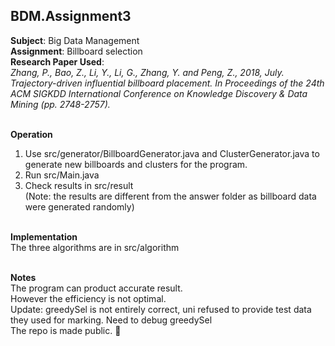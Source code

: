 ## BDM.Assignment3

**Subject**: Big Data Management<br>
**Assignment**: Billboard selection<br>
**Research Paper Used**:<br>
*Zhang, P., Bao, Z., Li, Y., Li, G., Zhang, Y. and Peng, Z., 2018, July. Trajectory-driven influential billboard placement. In Proceedings of the 24th ACM SIGKDD International Conference on Knowledge Discovery & Data Mining (pp. 2748-2757).*<br><br>

**Operation**
1. Use src/generator/BillboardGenerator.java and ClusterGenerator.java to generate new billboards and clusters for the program.
2. Run src/Main.java
3. Check results in src/result  
(Note: the results are different from the answer folder as billboard data were generated randomly)<br><br>

**Implementation**  
The three algorithms are in src/algorithm<br><br>

**Notes**  
The program can product accurate result.<br>
However the efficiency is not optimal.<br>
Update: greedySel is not entirely correct, uni refused to provide test data they used for marking. Need to debug greedySel  
The repo is made public. :partying_face:
